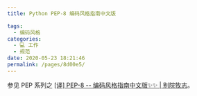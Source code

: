 ```yaml
---
title: Python PEP-8 编码风格指南中文版

tags: 
  - 编码风格
categories: 
  - 💻 工作
  - 规范
date: 2020-05-23 18:21:46
permalink: /pages/8d00e5/
---
```


参见 PEP 系列之 [[译] PEP-8 -- 编码风格指南中文版✨✨ | 别院牧志](/peps/0008/)。
